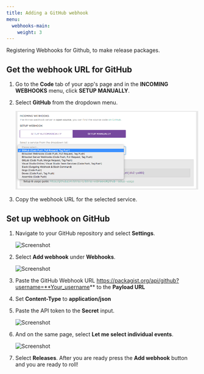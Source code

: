 ```yaml
---
title: Adding a GitHub webhook
menu:
  webhooks-main:
    weight: 3
---
```

Registering Webhooks for Github, to make release packages.

## Get the webhook URL for GitHub

1. Go to the **Code** tab of your app's page and in the **INCOMING WEBHOOKS** menu, click **SETUP MANUALLY**.
2. Select **GitHub** from the dropdown menu.

   ![Screenshot](https://github.com/bitrise-io/devcenter/blob/master/img/github-webhook-1.png)
3. Copy the webhook URL for the selected service.

## Set up webhook on GitHub

1. Navigate to your GitHub repository and select **Settings**.

   ![Screenshot](https://github.com/bitrise-io/devcenter/blob/master/img/webhooks/github-webhook-2.png)
2. Select **Add webhook** under **Webhooks**.

   ![Screenshot](https://github.com/bitrise-io/devcenter/blob/master/img/webhooks/github-webhook-3.png)
3. Paste the GitHub Webhook URL https://packagist.org/api/github?username=**Your_username** to the **Payload URL**
4. Set **Content-Type** to **application/json**
5. Paste the API token to the **Secret** input.

   ![Screenshot](https://github.com/bitrise-io/devcenter/blob/master/img/webhooks/github-webhook-4.png)
4. And on the same page, select **Let me select individual events**.

   ![Screenshot](https://github.com/bitrise-io/devcenter/blob/master/img/webhooks/github-webhook-5.png)
5. Select **Releases**. After you are ready press the **Add webhook** button and you are ready to roll!